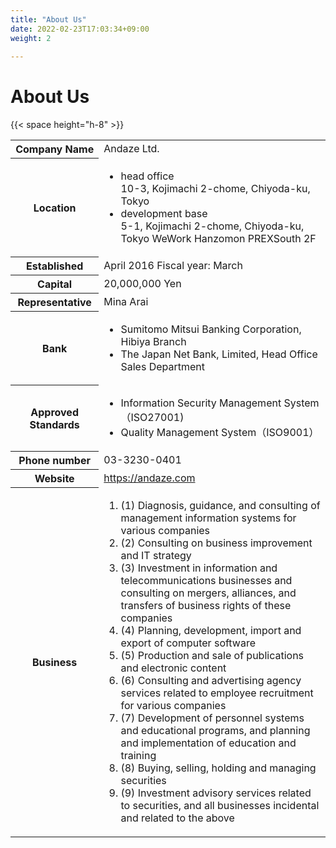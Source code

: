 ```yaml
---
title: "About Us"
date: 2022-02-23T17:03:34+09:00
weight: 2
 
---
```


<h1>About Us</h1>

{{< space height="h-8" >}}

<table>

<tbody>

<tr class="flex items-center p-8 border-0 bg-gray-50">
<th class="w-1/3 font-bold !m-0">Company Name</th>
<td class="w-2/3 p-0">Andaze Ltd.</td>
</tr>

<tr class="flex items-center p-8 border-0">
<th class="w-1/3 font-bold !m-0">Location</th>
<td class="w-2/3 p-0">
<ul class="list-none p-0">
<li class="p-0 mt-0 mb-4"><span class="font-bold ">head office</span><br>10-3, Kojimachi 2-chome, Chiyoda-ku, Tokyo</li>
<li class="p-0 mt-0"><span class="font-bold ">development base</span><br>5-1, Kojimachi 2-chome, Chiyoda-ku, Tokyo
WeWork Hanzomon PREXSouth 2F</li>
</ul>
</td>
</tr>

<tr class="flex items-center p-8 border-0 bg-gray-50">
<th class="w-1/3 font-bold !m-0">Established</th>
<td class="w-2/3 p-0">April 2016 Fiscal year: March</td>
</tr>

<tr class="flex items-center p-8 border-0">
<th class="w-1/3 font-bold !m-0">Capital</th>
<td class="w-2/3 p-0">20,000,000 Yen</td>
</tr>

<tr class="flex items-center p-8 border-0 bg-gray-50">
<th class="w-1/3 font-bold !m-0">Representative</th>
<td class="w-2/3 p-0">Mina Arai</td>
</tr>

<tr class="flex items-center p-8 border-0">
<th class="w-1/3 font-bold !m-0">Bank</th>
<td class="w-2/3 p-0">
<ul class="list-none p-0">
<li class="p-0 mt-0 mb-4">Sumitomo Mitsui Banking Corporation, Hibiya Branch</li>
<li class="p-0 mt-0 ">The Japan Net Bank, Limited, Head Office Sales Department</li>
</ul>
</td>
</tr>

<tr class="flex items-center p-8 border-0 bg-gray-50">
<th class="w-1/3 font-bold !m-0">Approved Standards</th>
<td class="w-2/3 p-0">
<ul class="list-none p-0">
<li class="p-0 mt-0 mb-4">Information Security Management System（ISO27001)</li>
<li class="p-0 mt-0">Quality Management System（ISO9001）</li>
</ul>
</td>
</tr>

<tr class="flex items-center p-8 border-0">
<th class="w-1/3 font-bold !m-0">Phone number</th>
<td class="w-2/3 p-0">03-3230-0401</td>
</tr>

<tr class="flex items-center p-8 border-0 bg-gray-50">
<th class="w-1/3 font-bold !m-0">Website</td>
<td class="w-2/3 p-0"><a href="https://andaze.com/en/">https://andaze.com</a></td>
</tr>

<tr class="flex items-center p-8 border-0">
<th class="w-1/3 font-bold !m-0">Business</th>
<td class="w-2/3 p-0">
<ol class="list-none p-0">
<li class="p-0 mt-0 mb-4">(1) Diagnosis, guidance, and consulting of management information systems for various companies</li>
<li class="p-0 mt-0 mb-4">(2) Consulting on business improvement and IT strategy</li>
<li class="p-0 mt-0 mb-4">(3) Investment in information and telecommunications businesses and consulting on mergers, alliances, and transfers of business rights of these companies</li>
<li class="p-0 mt-0 mb-4">(4) Planning, development, import and export of computer software</li>
<li class="p-0 mt-0 mb-4">(5) Production and sale of publications and electronic content</li>
<li class="p-0 mt-0 mb-4">(6) Consulting and advertising agency services related to employee recruitment for various companies</li>
<li class="p-0 mt-0 mb-4">(7) Development of personnel systems and educational programs, and planning and implementation of education and training</li>
<li class="p-0 mt-0 mb-4">(8) Buying, selling, holding and managing securities</li>
<li class="p-0 mt-0">(9) Investment advisory services related to securities, and all businesses incidental and related to the above</li>
</ol>
</td>
</tr>

</tbody>

</table>
